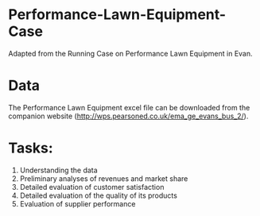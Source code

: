 # Performance-Lawn-Equipment-Case
Adapted from the Running Case on Performance Lawn Equipment in Evan.
# Data
The Performance Lawn Equipment excel file can be downloaded from the companion website
(http://wps.pearsoned.co.uk/ema_ge_evans_bus_2/).
# Tasks:
1) Understanding the data
2) Preliminary analyses of revenues and market share
3) Detailed evaluation of customer satisfaction
4) Detailed evaluation of the quality of its products
5) Evaluation of supplier performance
